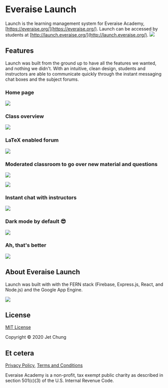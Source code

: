 # Everaise Launch

Launch is the learning management system for Everaise Academy, [https://everaise.org/](https://everaise.org/). Launch can be accessed by students at [http://launch.everaise.org/](http://launch.everaise.org/).
![](https://scontent.xx.fbcdn.net/v/t1.15752-9/104492656_214119173212387_2668032283884793060_n.png?_nc_cat=110&_nc_sid=b96e70&_nc_ohc=Zb-f9kKNb-4AX8-PzHe&_nc_ad=z-m&_nc_cid=0&_nc_ht=scontent.xx&oh=1fbb7277394fbf350c688b773ae036e4&oe=5F121429) 


## Features
Launch was built from the ground up to have all the features we wanted, and nothing we didn't. With an intuitive, clean design, students and instructors are able to communicate quickly through the instant messaging chat boxes and the subject forums.

### Home page
![](https://scontent.xx.fbcdn.net/v/t1.15752-9/104573988_772010456668193_1305286182518946085_n.png?_nc_cat=106&_nc_sid=b96e70&_nc_ohc=HmTHiVwGonkAX913fEY&_nc_ad=z-m&_nc_cid=0&_nc_ht=scontent.xx&oh=b1f3748aa995c14f442154c31bb90519&oe=5F0F3E6F)

### Class overview
![](https://scontent.xx.fbcdn.net/v/t1.15752-9/104573988_595599971339533_149461944457568371_n.png?_nc_cat=102&_nc_sid=b96e70&_nc_ohc=Uxt708TYtHIAX_y1-vH&_nc_ad=z-m&_nc_cid=0&_nc_ht=scontent.xx&oh=5886cd195e437bdd053cd712c49865a8&oe=5F0EFF25)

### LaTeX enabled forum
![](https://scontent.xx.fbcdn.net/v/t1.15752-9/104547017_631148551089236_1515013620827345643_n.png?_nc_cat=104&_nc_sid=b96e70&_nc_ohc=VDPLiiOJhjkAX8oEaDH&_nc_ad=z-m&_nc_cid=0&_nc_ht=scontent.xx&oh=fab49efcdbf6be93985fec80a723bbe6&oe=5F1025A3)

### Moderated classroom to go over new material and questions
![](https://scontent.xx.fbcdn.net/v/t1.15752-9/104938712_913121059191445_6252236475327498613_n.png?_nc_cat=111&_nc_sid=b96e70&_nc_ohc=iQ6WFJfYfxsAX8q7ePg&_nc_ad=z-m&_nc_cid=0&_nc_ht=scontent.xx&oh=097cca3bc98a7b32136921c4a98a6890&oe=5F14AFEA)

![](https://scontent.xx.fbcdn.net/v/t1.15752-9/104896370_999059933883233_5609638935981684408_n.png?_nc_cat=103&_nc_sid=b96e70&_nc_ohc=PtOCHWIQbyIAX-ANIRt&_nc_ad=z-m&_nc_cid=0&_nc_ht=scontent.xx&oh=ca00f3641749aba60917e4f85809e3e8&oe=5F13F10E)

### Instant chat with instructors
![](https://scontent.xx.fbcdn.net/v/t1.15752-9/83297586_308343966870781_861816834679978447_n.png?_nc_cat=102&_nc_sid=b96e70&_nc_ohc=VrebMAHW2asAX8VE-GI&_nc_ad=z-m&_nc_cid=0&_nc_ht=scontent.xx&oh=fba983b89a28ea9b4e8134301b864d85&oe=5F0F0260)

### Dark mode by default 😎
![](https://scontent.xx.fbcdn.net/v/t1.15752-9/104451556_291343698897363_1547290662105173133_n.png?_nc_cat=109&_nc_sid=b96e70&_nc_ohc=3-CnWhuacIsAX_2itw2&_nc_ad=z-m&_nc_cid=0&_nc_ht=scontent.xx&oh=1a6ac82496047e33b1e59d27f279e8c8&oe=5F10F8F6)

### Ah, that's better
![](https://scontent.xx.fbcdn.net/v/t1.15752-9/103981130_3172309222814747_3349787127999817077_n.png?_nc_cat=111&_nc_sid=b96e70&_nc_ohc=y5yf2YGpL88AX9ed_97&_nc_ad=z-m&_nc_cid=0&_nc_ht=scontent.xx&oh=004a3fdebdf7430fac7cb8ddcdb64b52&oe=5F10618E)

## About Everaise Launch

Launch was built with with the FERN stack (Firebase, Express.js, React, and Node.js) and the Google App Engine. 

![](https://scontent.xx.fbcdn.net/v/t1.15752-9/104415834_610219166286401_8228194614207987397_n.png?_nc_cat=106&_nc_sid=b96e70&_nc_ohc=PJsoA_qjQwUAX9U7jUr&_nc_ad=z-m&_nc_cid=0&_nc_ht=scontent.xx&oh=f17d4ee6d79945d108964b8cb61a7a5e&oe=5F10297E)

## License
[MIT License](https://github.com/JetChung/Everaise-Launch/blob/master/LICENSE.md)

Copyright &copy; 2020 Jet Chung


## Et cetera
[Privacy Policy](https://github.com/Everaise-Academy/Everaise-Launch/blob/master/PRIVACY_POLICY.md), [Terms and Conditions](https://github.com/Everaise-Academy/Everaise-Launch/blob/master/TERMS_AND_CONDITIONS.md)

Everaise Academy is a non-profit, tax exempt public charity as described in section 501(c)(3) of the U.S. Internal Revenue Code.

